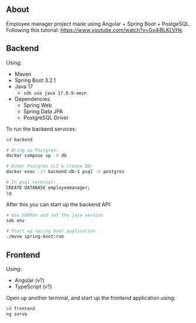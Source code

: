 ## About

Employee manager project made using Angular + Spring Boot + PostgeSQL.
Following this tutorial: https://www.youtube.com/watch?v=Gx4iBLKLVHk

## Backend

Using:
- Maven
- Spring Boot 3.2.1
- Java 17
  - `sdk use java 17.0.9-amzn`
- Dependencies
  - Spring Web
  - Spring Data JPA
  - PostgreSQL Driver

To run the backend services:

```sh
cd backend

# Bring up Postgres:
docker compose up -d db

# Enter Postgres CLI & Create DB:
docker exec -it backend-db-1 psql -U postgres

# In psql terminal:
CREATE DATABASE employeemanager;
\q
```

After this you can start up the backend API:
```sh
# Use SDKMan and set the java version
sdk env

# Start up spring boot application
./mvnw spring-boot:run
```

## Frontend

Using:
- Angular (v?)
- TypeScript (v?)

Open up another terminal, and start up the frontend application using:
```sh
cd frontend
ng serve
```

